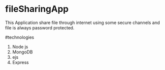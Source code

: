 # fileSharingApp
This Application share file through internet using some secure channels and file is always password protected.

#technologies 
1. Node js
2. MongoDB
3. ejs
4. Express
